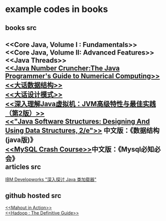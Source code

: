 example codes in books
=====

books src
---
<\<Core Java, Volume I : Fundamentals>>  
<\<Core Java, Volume II: Advanced Features>>    
<\<Java Threads>>  
[<\<Java Number Cruncher:The Java Programmer's Guide to Numerical Computing>>](http://www.apropos-logic.com/nc/download.html)  
[<\<大话数据结构>>](http://www.cnblogs.com/cj723/archive/2011/02/06/1949498.html)  
[<\<大话设计模式>>](http://www.cnblogs.com/cj723/archive/2007/12/30/1021314.html)  
[<\<深入理解Java虚拟机：JVM高级特性与最佳实践（第2版）>>](http://www.hzbook.com/Books/7049.html)  
[<\<"Java Software Structures: Designing And Using Data Structures, 2/e">>](http://cssupport.pearsoncmg.com/book.php?author_id=108) 中文版：《数据结构(java版)》  
[<\<MySQL Crash Course>>](http://forta.com/books/0672327120/)中文版：《Mysql必知必会》  
articles src
---
[IBM Developworks "深入探讨 Java 类加载器"](http://www.ibm.com/developerworks/cn/java/j-lo-classloader/index.html#download)

github hosted src
---
[<\<Mahout in Action>>](https://github.com/tdunning/MiA)  
[<\<Hadoop : The Definitive Guide>>](http://hadoopbook.com/)